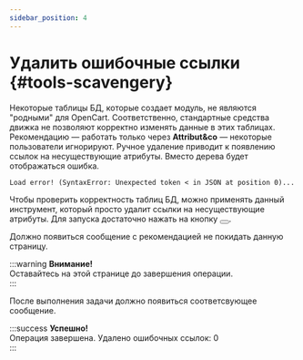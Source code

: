```yaml
---
sidebar_position: 4
---
```


# Удалить ошибочные ссылки {#tools-scavengery}

Некоторые таблицы БД, которые создает модуль, не являются "родными" для OpenCart. Соответственно, стандартные средства движка не позволяют корректно изменять данные в этих таблицах. Рекомендацию — работать только через **Attribut&co** — некоторые пользователи игнорируют. Ручное удаление приводит к появлению ссылок на несуществующие атрибуты. Вместо дерева будет отображаться ошибка.

```
Load error! (SyntaxError: Unexpected token < in JSON at position 0)...
```

Чтобы проверить корректность таблиц БД, можно применять данный инструмент, который просто удалит ссылки на несуществующие атрибуты. Для запуска достаточно нажать на кнопку <button type="button" data-toggle="tooltip" title="Запустить задачу" class="btn btn-warning"><i class="fa fa-play"></i></button>.  

Должно появиться сообщение с рекомендацией не покидать данную страницу.  

:::warning
**Внимание!**  
Оставайтесь на этой странице до завершения операции.  
:::

После выполнения задачи должно появиться соответсвующее сообщение.  

:::success
**Успешно!**  
Операция завершена. Удалено ошибочных ссылок: 0  
:::